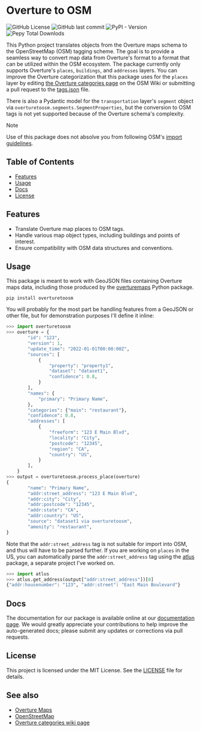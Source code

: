 # Overture to OSM

![GitHub License](https://img.shields.io/github/license/whubsch/overturetoosm)
![GitHub last commit](https://img.shields.io/github/last-commit/whubsch/overturetoosm)
![PyPI - Version](https://img.shields.io/pypi/v/overturetoosm)
![Pepy Total Downlods](https://img.shields.io/pepy/dt/overturetoosm)

This Python project translates objects from the Overture maps schema to the OpenStreetMap (OSM) tagging scheme. The goal is to provide a seamless way to convert map data from Overture's format to a format that can be utilized within the OSM ecosystem. The package currently only supports Overture's `places`, `buildings`, and `addresses` layers. You can improve the Overture categorization that this package uses for the `places` layer by editing [the Overture categories page](https://wiki.openstreetmap.org/wiki/Overture_categories) on the OSM Wiki or submitting a pull request to the [tags.json](https://github.com/whubsch/overturetoosm/blob/main/scripts/tags.json) file.

There is also a Pydantic model for the `transportation` layer's `segment` object via `overturetoosm.segments.SegmentProperties`, but the conversion to OSM tags is not yet supported because of the Overture schema's complexity.

> [!NOTE]
> Use of this package does not absolve you from following OSM's [import guidelines](https://wiki.openstreetmap.org/wiki/Import/Guidelines).

## Table of Contents

- [Features](#features)
- [Usage](#usage)
- [Docs](#docs)
- [License](#license)

## Features

- Translate Overture map places to OSM tags.
- Handle various map object types, including buildings and points of interest.
- Ensure compatibility with OSM data structures and conventions.

## Usage

This package is meant to work with GeoJSON files containing Overture maps data, including those produced by the [overturemaps](https://pypi.org/project/overturemaps/) Python package.

```console
pip install overturetoosm
```

You will probably for the most part be handling features from a GeoJSON or other file, but for demonstration purposes I'll define it inline:

```python
>>> import overturetoosm
>>> overture = {
        "id": "123",
        "version": 1,
        "update_time": "2022-01-01T00:00:00Z",
        "sources": [
            {
                "property": "property1",
                "dataset": "dataset1",
                "confidence": 0.8,
            }
        ],
        "names": {
            "primary": "Primary Name",
        },
        "categories": {"main": "restaurant"},
        "confidence": 0.8,
        "addresses": [
            {
                "freeform": "123 E Main Blvd",
                "locality": "City",
                "postcode": "12345",
                "region": "CA",
                "country": "US",
            }
        ],
    }
>>> output = overturetoosm.process_place(overture)
{
        "name": "Primary Name",
        "addr:street_address": "123 E Main Blvd",
        "addr:city": "City",
        "addr:postcode": "12345",
        "addr:state": "CA",
        "addr:country": "US",
        "source": "dataset1 via overturetoosm",
        "amenity": "restaurant",
}
```

Note that the `addr:street_address` tag is not suitable for import into OSM, and thus will have to be parsed further. If you are working on `places` in the US, you can automatically parse the `addr:street_address` tag using the [atlus](https://pypi.org/project/atlus/) package, a separate project I've worked on.

```python
>>> import atlus
>>> atlus.get_address(output["addr:street_address"])[0]
{"addr:housenumber": "123", "addr:street": "East Main Boulevard"}
```

## Docs

The documentation for our package is available online at our [documentation page](https://whubsch.github.io/overturetoosm/index.html). We would greatly appreciate your contributions to help improve the auto-generated docs; please submit any updates or corrections via pull requests.

## License

This project is licensed under the MIT License. See the [LICENSE](https://github.com/whubsch/overturetoosm/blob/main/LICENSE.txt) file for details.

## See also

- [Overture Maps](https://docs.overturemaps.org/schema/)
- [OpenStreetMap](https://www.openstreetmap.org/)
- [Overture categories wiki page](https://wiki.openstreetmap.org/wiki/Overture_categories)
